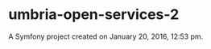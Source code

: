 umbria-open-services-2
======================

A Symfony project created on January 20, 2016, 12:53 pm.
